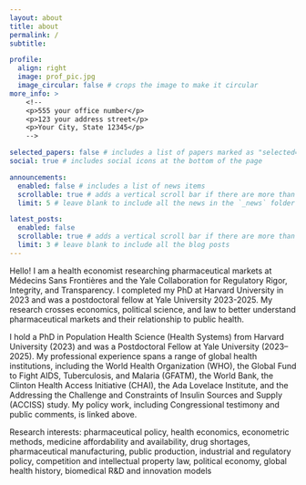 ```yaml
---
layout: about
title: about
permalink: /
subtitle: 

profile:
  align: right
  image: prof_pic.jpg
  image_circular: false # crops the image to make it circular
more_info: >
    <!--
    <p>555 your office number</p>
    <p>123 your address street</p>
    <p>Your City, State 12345</p>
    -->

selected_papers: false # includes a list of papers marked as "selected={true}"
social: true # includes social icons at the bottom of the page

announcements:
  enabled: false # includes a list of news items
  scrollable: true # adds a vertical scroll bar if there are more than 3 news items
  limit: 5 # leave blank to include all the news in the `_news` folder

latest_posts:
  enabled: false
  scrollable: true # adds a vertical scroll bar if there are more than 3 new posts items
  limit: 3 # leave blank to include all the blog posts
---
```


Hello! I am a health economist researching pharmaceutical markets at Médecins Sans Frontières and the Yale Collaboration for Regulatory Rigor, Integrity, and Transparency. I completed my PhD at Harvard University in 2023 and was a postdoctoral fellow at Yale University 2023-2025.  My research crosses economics, political science, and law to better understand pharmaceutical markets and their relationship to public health.

I hold a PhD in Population Health Science (Health Systems) from Harvard University (2023) and was a Postdoctoral Fellow at Yale University (2023–2025).  My professional experience spans a range of global health institutions, including the World Health Organization (WHO), the Global Fund to Fight AIDS, Tuberculosis, and Malaria (GFATM), the World Bank, the Clinton Health Access Initiative (CHAI), the Ada Lovelace Institute, and the Addressing the Challenge and Constraints of Insulin Sources and Supply (ACCISS) study. My policy work, including Congressional testimony and public comments, is linked above.

Research interests: pharmaceutical policy, health economics, econometric methods, medicine affordability and availability, drug shortages, pharmaceutical manufacturing, public production, industrial and regulatory policy, competition and intellectual property law, political economy, global health history, biomedical R&D and innovation models
